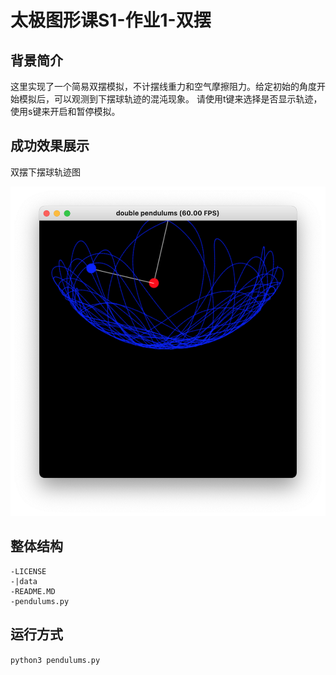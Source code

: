# 太极图形课S1-作业1-双摆

## 背景简介
这里实现了一个简易双摆模拟，不计摆线重力和空气摩擦阻力。给定初始的角度开始模拟后，可以观测到下摆球轨迹的混沌现象。
请使用t键来选择是否显示轨迹，使用s键来开启和暂停模拟。

## 成功效果展示
双摆下摆球轨迹图

![double pendulums demo](./data/pendulums_result.png)

## 整体结构
```
-LICENSE
-|data
-README.MD
-pendulums.py
```

## 运行方式
`python3 pendulums.py`
